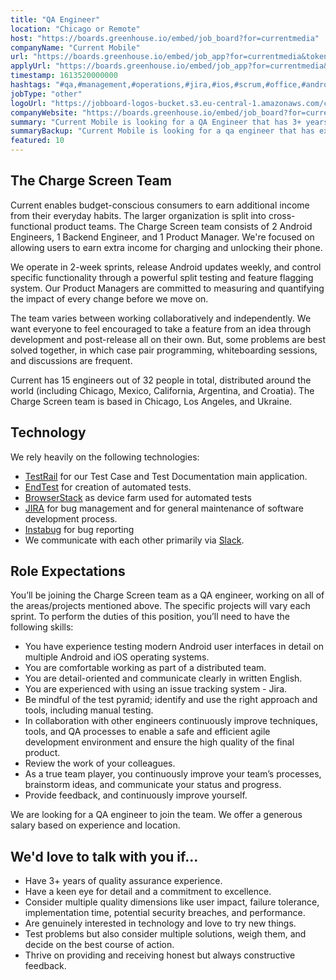 ```yaml
---
title: "QA Engineer"
location: "Chicago or Remote"
host: "https://boards.greenhouse.io/embed/job_board?for=currentmedia"
companyName: "Current Mobile"
url: "https://boards.greenhouse.io/embed/job_app?for=currentmedia&token=4468497002"
applyUrl: "https://boards.greenhouse.io/embed/job_app?for=currentmedia&token=4468497002#app"
timestamp: 1613520000000
hashtags: "#qa,#management,#operations,#jira,#ios,#scrum,#office,#android,#English"
jobType: "other"
logoUrl: "https://jobboard-logos-bucket.s3.eu-central-1.amazonaws.com/current-mobile"
companyWebsite: "https://boards.greenhouse.io/embed/job_board?for=currentmedia"
summary: "Current Mobile is looking for a QA Engineer that has 3+ years of experience in quality assurance."
summaryBackup: "Current Mobile is looking for a qa engineer that has experience in: #android, #management, #operations."
featured: 10
---
```


## The Charge Screen Team

Current enables budget-conscious consumers to earn additional income from their everyday habits. The larger organization is split into cross-functional product teams. The Charge Screen team consists of 2 Android Engineers, 1 Backend Engineer, and 1 Product Manager. We're focused on allowing users to earn extra income for charging and unlocking their phone.

We operate in 2-week sprints, release Android updates weekly, and control specific functionality through a powerful split testing and feature flagging system. Our Product Managers are committed to measuring and quantifying the impact of every change before we move on.

The team varies between working collaboratively and independently. We want everyone to feel encouraged to take a feature from an idea through development and post-release all on their own. But, some problems are best solved together, in which case pair programming, whiteboarding sessions, and discussions are frequent.

Current has 15 engineers out of 32 people in total, distributed around the world (including Chicago, Mexico, California, Argentina, and Croatia). The Charge Screen team is based in Chicago, Los Angeles, and Ukraine.

## Technology

We rely heavily on the following technologies:

*   [TestRail](https://www.gurock.com/testrail) for our Test Case and Test Documentation main application.
*   [EndTest](https://endtest.io) for creation of automated tests.
*   [BrowserStack](https://browserstack.com) as device farm used for automated tests
*   [JIRA](https://www.atlassian.com/software/jira) for bug management and for general maintenance of software development process.
*   [Instabug](https://instabug.com) for bug reporting
*   We communicate with each other primarily via [Slack](https://slack.com).

## Role Expectations

You’ll be joining the Charge Screen team as a QA engineer, working on all of the areas/projects mentioned above. The specific projects will vary each sprint. To perform the duties of this position, you’ll need to have the following skills:

*   You have experience testing modern Android user interfaces in detail on multiple Android and iOS operating systems.
*   You are comfortable working as part of a distributed team.
*   You are detail-oriented and communicate clearly in written English.
*   You are experienced with using an issue tracking system - Jira.
*   Be mindful of the test pyramid; identify and use the right approach and tools, including manual testing.
*   In collaboration with other engineers continuously improve techniques, tools, and QA processes to enable a safe and efficient agile development environment and ensure the high quality of the final product.
*   Review the work of your colleagues.
*   As a true team player, you continuously improve your team’s processes, brainstorm ideas, and communicate your status and progress.
*   Provide feedback, and continuously improve yourself.

We are looking for a QA engineer to join the team. We offer a generous salary based on experience and location.

## We'd love to talk with you if…

*   Have 3+ years of quality assurance experience.
*   Have a keen eye for detail and a commitment to excellence.
*   Consider multiple quality dimensions like user impact, failure tolerance, implementation time, potential security breaches, and performance.
*   Are genuinely interested in technology and love to try new things.
*   Test problems but also consider multiple solutions, weigh them, and decide on the best course of action.
*   Thrive on providing and receiving honest but always constructive feedback.
